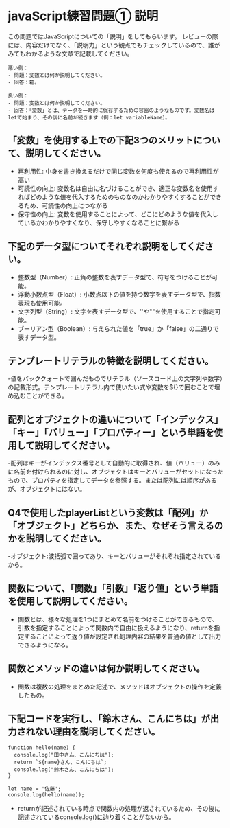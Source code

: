 # javaScript練習問題① 説明
この問題ではJavaScriptについての「説明」をしてもらいます。
レビューの際には、内容だけでなく、「説明力」という観点でもチェックしているので、誰がみてもわかるような文章で記載してください。

```
悪い例：
- 問題：変数とは何か説明してください。
- 回答：箱。

良い例：
- 問題：変数とは何か説明してください。
- 回答：「変数」とは、データを一時的に保存するための容器のようなものです。変数名はletで始まり、その後に名前が続きます（例：let variableName）。
```

## 「変数」を使用する上での下記3つのメリットについて、説明してください。
- 再利用性: 中身を書き換えるだけで同じ変数を何度も使えるので再利用性が高い
- 可読性の向上: 変数名は自由に名づけることができ、適正な変数名を使用すればどのような値を代入するためのものなのかわかりやすくすることができるため、可読性の向上につながる
- 保守性の向上: 変数を使用することによって、どこにどのような値を代入しているかわかりやすくなり、保守しやすくなることに繋がる

## 下記のデータ型についてそれぞれ説明をしてください。
- 整数型（Number）: 正負の整数を表すデータ型で、符号をつけることが可能。
- 浮動小数点型（Float）: 小数点以下の値を持つ数字を表すデータ型で、指数表現も使用可能。
- 文字列型（String）: 文字を表すデータ型で、''や""を使用することで指定可能。
- ブーリアン型（Boolean）: 与えられた値を「true」か「false」の二通りで表すデータ型。

## テンプレートリテラルの特徴を説明してください。
-値をバッククォートで囲んだものでリテラル（ソースコード上の文字列や数字）の記載形式。テンプレートリテラル内で使いたい式や変数を${}で囲むことで埋め込むことができる。

## 配列とオブジェクトの違いについて「インデックス」「キー」「バリュー」「プロパティー」という単語を使用して説明してください。
-配列はキーがインデックス番号として自動的に取得され、値（バリュー）のみに名前を付けられるのに対し、オブジェクトはキーとバリューがセットになったもので、プロパティを指定してデータを参照する。または配列には順序があるが、オブジェクトにはない。

## Q4で使用したplayerListという変数は「配列」か「オブジェクト」どちらか、また、なぜそう言えるのかを説明してください。
-オブジェクト:波括弧で囲ってあり、キーとバリューがそれぞれ指定されているから。

## 関数について、「関数」「引数」「返り値」という単語を使用して説明してください。
- 関数とは、様々な処理を1つにまとめて名前をつけることができるもので、引数を指定することによって関数内で自由に扱えるようになり、returnを指定することによって返り値が設定され処理内容の結果を普通の値として出力できるようになる。

## 関数とメソッドの違いは何か説明してください。
- 関数は複数の処理をまとめた記述で、メソッドはオブジェクトの操作を定義したもの。

## 下記コードを実行し、「鈴木さん、こんにちは」が出力されない理由を説明してください。
```
function hello(name) {
  console.log("田中さん、こんにちは");
  return `${name}さん、こんにちは`;
  console.log("鈴木さん、こんにちは");
}

let name = '佐藤';
console.log(hello(name));
```
- returnが記述されている時点で関数内の処理が返されているため、その後に記述されているconsole.log()に辿り着くことがないから。